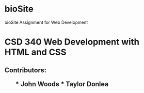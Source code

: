 # bioSite
bioSite Assignment for Web Development
<h1>CSD 340 Web Development with HTML and CSS</h1>
<h2>Contributors:
  <ul>
   * John Woods
   * Taylor Donlea
  </ul>
</h2>
